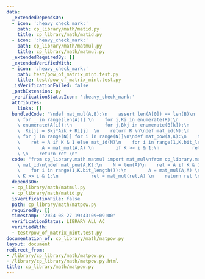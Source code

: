 ```yaml
---
data:
  _extendedDependsOn:
  - icon: ':heavy_check_mark:'
    path: cp_library/math/matid.py
    title: cp_library/math/matid.py
  - icon: ':heavy_check_mark:'
    path: cp_library/math/matmul.py
    title: cp_library/math/matmul.py
  _extendedRequiredBy: []
  _extendedVerifiedWith:
  - icon: ':heavy_check_mark:'
    path: test/pow_of_matrix_mint.test.py
    title: test/pow_of_matrix_mint.test.py
  _isVerificationFailed: false
  _pathExtension: py
  _verificationStatusIcon: ':heavy_check_mark:'
  attributes:
    links: []
  bundledCode: "\ndef mat_mul(A,B):\n    assert len(A[0]) == len(B)\n    R = [[0]*len(B[0])\
    \ for _ in range(len(A))] \n    for i,Ri in enumerate(R):\n        for k,Aik in\
    \ enumerate(A[i]):\n            for j,Bkj in enumerate(B[k]):\n              \
    \  Ri[j] = Bkj*Aik + Ri[j]  \n    return R \n\ndef mat_id(N):\n    return [[int(i==j)\
    \ for j in range(N)] for i in range(N)]\n\ndef mat_pow(A,K):\n    N = len(A)\n\
    \    ret = A if K & 1 else mat_id(N)\n    for i in range(1,K.bit_length()):\n\
    \        A = mat_mul(A,A) \n        if K >> i & 1:\n            ret = mat_mul(ret,A)\
    \ \n    return ret \n"
  code: "from cp_library.math.matmul import mat_mul\nfrom cp_library.math.matid import\
    \ mat_id\n\ndef mat_pow(A,K):\n    N = len(A)\n    ret = A if K & 1 else mat_id(N)\n\
    \    for i in range(1,K.bit_length()):\n        A = mat_mul(A,A) \n        if\
    \ K >> i & 1:\n            ret = mat_mul(ret,A) \n    return ret \n"
  dependsOn:
  - cp_library/math/matmul.py
  - cp_library/math/matid.py
  isVerificationFile: false
  path: cp_library/math/matpow.py
  requiredBy: []
  timestamp: '2024-08-27 19:43:09+09:00'
  verificationStatus: LIBRARY_ALL_AC
  verifiedWith:
  - test/pow_of_matrix_mint.test.py
documentation_of: cp_library/math/matpow.py
layout: document
redirect_from:
- /library/cp_library/math/matpow.py
- /library/cp_library/math/matpow.py.html
title: cp_library/math/matpow.py
---
```

